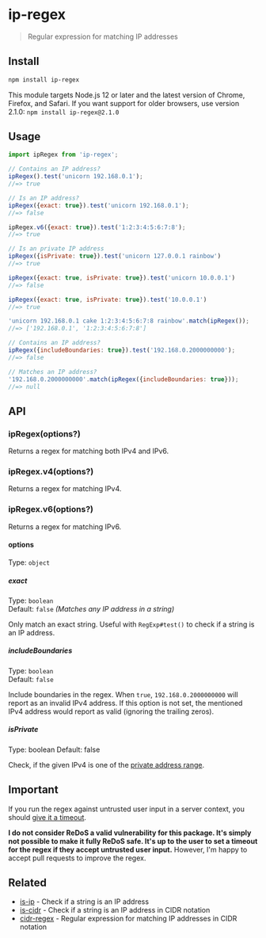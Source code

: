 # ip-regex

> Regular expression for matching IP addresses

## Install

```sh
npm install ip-regex
```

This module targets Node.js 12 or later and the latest version of Chrome, Firefox, and Safari. If you want support for older browsers, use version 2.1.0: `npm install ip-regex@2.1.0`

## Usage

```js
import ipRegex from 'ip-regex';

// Contains an IP address?
ipRegex().test('unicorn 192.168.0.1');
//=> true

// Is an IP address?
ipRegex({exact: true}).test('unicorn 192.168.0.1');
//=> false

ipRegex.v6({exact: true}).test('1:2:3:4:5:6:7:8');
//=> true

// Is an private IP address
ipRegex({isPrivate: true}).test('unicorn 127.0.0.1 rainbow')
//=> true

ipRegex({exact: true, isPrivate: true}).test('unicorn 10.0.0.1')
//=> false

ipRegex({exact: true, isPrivate: true}).test('10.0.0.1')
//=> true

'unicorn 192.168.0.1 cake 1:2:3:4:5:6:7:8 rainbow'.match(ipRegex());
//=> ['192.168.0.1', '1:2:3:4:5:6:7:8']

// Contains an IP address?
ipRegex({includeBoundaries: true}).test('192.168.0.2000000000');
//=> false

// Matches an IP address?
'192.168.0.2000000000'.match(ipRegex({includeBoundaries: true}));
//=> null
```

## API

### ipRegex(options?)

Returns a regex for matching both IPv4 and IPv6.

### ipRegex.v4(options?)

Returns a regex for matching IPv4.

### ipRegex.v6(options?)

Returns a regex for matching IPv6.

#### options

Type: `object`

##### exact

Type: `boolean`\
Default: `false` *(Matches any IP address in a string)*

Only match an exact string. Useful with `RegExp#test()` to check if a string is an IP address.

##### includeBoundaries

Type: `boolean`\
Default: `false`

Include boundaries in the regex. When `true`, `192.168.0.2000000000` will report as an invalid IPv4 address. If this option is not set, the mentioned IPv4 address would report as valid (ignoring the trailing zeros).

##### isPrivate
Type: boolean
Default: false

Check, if the given IPv4 is one of the [private address range](https://en.wikipedia.org/wiki/Private_network).

## Important

If you run the regex against untrusted user input in a server context, you should [give it a timeout](https://github.com/sindresorhus/super-regex).

**I do not consider ReDoS a valid vulnerability for this package. It's simply not possible to make it fully ReDoS safe. It's up to the user to set a timeout for the regex if they accept untrusted user input.** However, I'm happy to accept pull requests to improve the regex.

## Related

- [is-ip](https://github.com/sindresorhus/is-ip) - Check if a string is an IP address
- [is-cidr](https://github.com/silverwind/is-cidr) - Check if a string is an IP address in CIDR notation
- [cidr-regex](https://github.com/silverwind/cidr-regex) - Regular expression for matching IP addresses in CIDR notation
